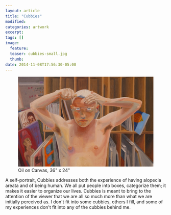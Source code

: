 ```yaml
---
layout: article
title: "Cubbies"
modified:
categories: artwork
excerpt:
tags: []
image:
  feature:
  teaser: cubbies-small.jpg
  thumb:
date: 2014-11-08T17:56:30-05:00
---
```


<figure>
  <a href="/images/Cubbies.JPG"><img src="/images/Cubbies-Thumbnail.JPG" /></a>
  <figcaption> Oil on Canvas, 36" x 24" </figcaption>
</figure>

A self-portrait, Cubbies addresses both the experience of having alopecia areata and of being human. We all put people into boxes, categorize them; it makes it easier to organize our lives. Cubbies is meant to bring to the attention of the viewer that we are all so much more than what we are initially perceived as. I don't fit into some cubbies, others I fill, and some of my experiences don't fit into any of the cubbies behind me.
